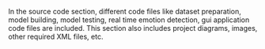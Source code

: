 In the source code section, different code files like dataset preparation, model building, model testing, real time emotion detection, gui application code  files are included. This section also includes project diagrams, images, other required XML files, etc.
